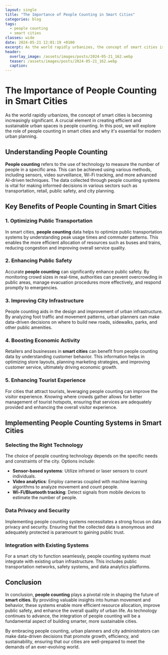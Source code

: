 ```yaml
---
layout: single
title: "The Importance of People Counting in Smart Cities"
categories: blog
tags:
  - people counting
  - smart cities
classes: wide
date: 2024-05-21 12:01:19 +0100
excerpt: As the world rapidly urbanizes, the concept of smart cities is becoming increasingly significant. A crucial element in creating efficient and sustainable ur...
header:
  overlay_image: /assets/images/posts/2024-05-21_162.webp
  teaser: /assets/images/posts/2024-05-21_162.webp
  caption: 
---
```

  
# The Importance of People Counting in Smart Cities

As the world rapidly urbanizes, the concept of smart cities is becoming increasingly significant. A crucial element in creating efficient and sustainable urban spaces is people counting. In this post, we will explore the role of people counting in smart cities and why it's essential for modern urban planning.

## Understanding People Counting

**People counting** refers to the use of technology to measure the number of people in a specific area. This can be achieved using various methods, including sensors, video surveillance, Wi-Fi tracking, and more advanced AI-driven techniques. The data collected through people counting systems is vital for making informed decisions in various sectors such as transportation, retail, public safety, and city planning.

## Key Benefits of People Counting in Smart Cities

### 1. Optimizing Public Transportation

In smart cities, **people counting** data helps to optimize public transportation systems by understanding peak usage times and commuter patterns. This enables the more efficient allocation of resources such as buses and trains, reducing congestion and improving overall service quality.

### 2. Enhancing Public Safety

Accurate **people counting** can significantly enhance public safety. By monitoring crowd sizes in real-time, authorities can prevent overcrowding in public areas, manage evacuation procedures more effectively, and respond promptly to emergencies.

### 3. Improving City Infrastructure

People counting aids in the design and improvement of urban infrastructure. By analyzing foot traffic and movement patterns, urban planners can make data-driven decisions on where to build new roads, sidewalks, parks, and other public amenities.

### 4. Boosting Economic Activity

Retailers and businesses in **smart cities** can benefit from people counting data by understanding customer behavior. This information helps in optimizing store layouts, planning marketing strategies, and improving customer service, ultimately driving economic growth.

### 5. Enhancing Tourist Experience

For cities that attract tourists, leveraging people counting can improve the visitor experience. Knowing where crowds gather allows for better management of tourist hotspots, ensuring that services are adequately provided and enhancing the overall visitor experience.

## Implementing People Counting Systems in Smart Cities

### Selecting the Right Technology

The choice of people counting technology depends on the specific needs and constraints of the city. Options include:

- **Sensor-based systems**: Utilize infrared or laser sensors to count individuals.
- **Video analytics**: Employ cameras coupled with machine learning algorithms to analyze movement and count people.
- **Wi-Fi/Bluetooth tracking**: Detect signals from mobile devices to estimate the number of people.

### Data Privacy and Security

Implementing people counting systems necessitates a strong focus on data privacy and security. Ensuring that the collected data is anonymous and adequately protected is paramount to gaining public trust.

### Integration with Existing Systems

For a smart city to function seamlessly, people counting systems must integrate with existing urban infrastructure. This includes public transportation networks, safety systems, and data analytics platforms.

## Conclusion

In conclusion, **people counting** plays a pivotal role in shaping the future of **smart cities**. By providing valuable insights into human movement and behavior, these systems enable more efficient resource allocation, improve public safety, and enhance the overall quality of urban life. As technology continues to advance, the integration of people counting will be a fundamental aspect of building smarter, more sustainable cities.

By embracing people counting, urban planners and city administrators can make data-driven decisions that promote growth, efficiency, and sustainability, ensuring that our cities are well-prepared to meet the demands of an ever-evolving world.